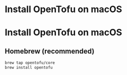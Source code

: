 # Install OpenTofu on macOS
# Install OpenTofu on macOS

## Homebrew (recommended)
```sh
brew tap opentofu/core
brew install opentofu
